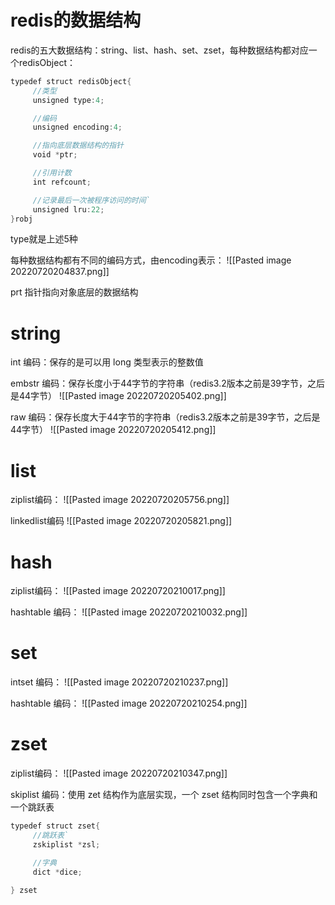 # redis的数据结构
redis的五大数据结构：string、list、hash、set、zset，每种数据结构都对应一个redisObject：
```c
typedef struct redisObject{
     //类型
     unsigned type:4;

     //编码
     unsigned encoding:4;

     //指向底层数据结构的指针
     void *ptr;

     //引用计数
     int refcount;

     //记录最后一次被程序访问的时间`
     unsigned lru:22;
}robj
```
type就是上述5种

每种数据结构都有不同的编码方式，由encoding表示：
![[Pasted image 20220720204837.png]]

prt 指针指向对象底层的数据结构

# string
int 编码：保存的是可以用 long 类型表示的整数值

embstr 编码：保存长度小于44字节的字符串（redis3.2版本之前是39字节，之后是44字节）
![[Pasted image 20220720205402.png]]

raw 编码：保存长度大于44字节的字符串（redis3.2版本之前是39字节，之后是44字节）
![[Pasted image 20220720205412.png]]

# list
ziplist编码：
![[Pasted image 20220720205756.png]]

linkedlist编码
![[Pasted image 20220720205821.png]]

# hash
ziplist编码：
![[Pasted image 20220720210017.png]]

hashtable 编码：
![[Pasted image 20220720210032.png]]

# set
intset 编码：
![[Pasted image 20220720210237.png]]

hashtable 编码：
![[Pasted image 20220720210254.png]]

# zset
ziplist编码：
![[Pasted image 20220720210347.png]]

skiplist 编码：使用 zet 结构作为底层实现，一个 zset 结构同时包含一个字典和一个跳跃表
```c
typedef struct zset{
     //跳跃表`
     zskiplist *zsl;

     //字典
     dict *dice;

} zset
```